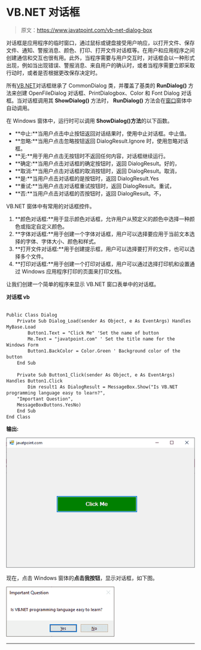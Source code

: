 # VB.NET 对话框

> 原文：<https://www.javatpoint.com/vb-net-dialog-box>

对话框是应用程序的临时窗口，通过鼠标或键盘接受用户响应，以打开文件、保存文件、通知、警报消息、颜色、打印、打开文件对话框等。在用户和应用程序之间创建通信和交互也很有用。此外，当程序需要与用户交互时，对话框会以一种形式出现，例如当出现错误、警报消息、来自用户的确认时，或者当程序需要立即采取行动时，或者是否根据更改保存决定时。

所有[VB.NET](https://www.javatpoint.com/vb-net)对话框继承了 CommonDialog 类，并覆盖了基类的 **RunDialog()** 方法来创建 OpenFileDialog 对话框、PrintDialogbox、Color 和 Font Dialog 对话框。当对话框调用其 **ShowDialog()** 方法时， **RunDialog()** 方法会在[窗口](https://www.javatpoint.com/windows)窗体中自动调用。

在 Windows 窗体中，运行时可以调用 **ShowDialog()方法**的以下函数。

*   **中止:**当用户点击中止按钮返回对话结果时，使用中止对话框。中止值。
*   **忽略:**当用户点击忽略按钮返回 DialogResult.Ignore 时，使用忽略对话框。
*   **无:**用于用户点击无按钮时不返回任何内容，对话框继续运行。
*   **确定:**当用户点击对话框的确定按钮时，返回 DialogResult。好的，
*   **取消:**当用户点击对话框的取消按钮时，返回 DialogResult。取消，
*   **是:**当用户点击对话框的是按钮时，返回 DialogResult.Yes
*   **重试:**当用户点击对话框重试按钮时，返回 DialogResult。重试，
*   **否:**当用户点击对话框的否按钮时，返回 DialogResult。不，

VB.NET 窗体中有常用的对话框控件。

1.  **颜色对话框:**用于显示颜色对话框，允许用户从预定义的颜色中选择一种颜色或指定自定义颜色。
2.  **字体对话框:**用于创建一个字体对话框，用户可以选择要应用于当前文本选择的字体、字体大小、颜色和样式。
3.  **打开文件对话框:**用于创建提示框，用户可以选择要打开的文件，也可以选择多个文件。
4.  **打印对话框:**用于创建一个打印对话框，用户可以通过选择打印机和设置通过 Windows 应用程序打印的页面来打印文档。

让我们创建一个简单的程序来显示 VB.NET 窗口表单中的对话框。

**对话框 vb**

```

Public Class Dialog
    Private Sub Dialog_Load(sender As Object, e As EventArgs) Handles MyBase.Load
        Button1.Text = "Click Me" 'Set the name of button
        Me.Text = "javatpoint.com" ' Set the title name for the Windows Form
        Button1.BackColor = Color.Green ' Background color of the button
    End Sub

    Private Sub Button1_Click(sender As Object, e As EventArgs) Handles Button1.Click
        Dim result1 As DialogResult = MessageBox.Show("Is VB.NET programming language easy to learn?",
    "Important Question",
    MessageBoxButtons.YesNo)
    End Sub
End Class

```

**输出:**

![VB.NET Dialog Box](img/2aa52c6cc2f12b2e3edcb57df92e9f58.png)

现在，点击 Windows 窗体的**点击我按钮**，显示对话框，如下图。

![VB.NET Dialog Box](img/00c7d6ad08b1ab79010cb8f436298442.png)

* * *